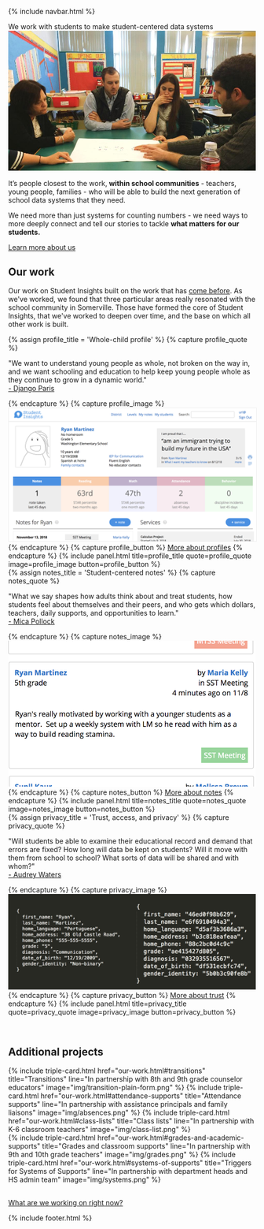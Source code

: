 {% include navbar.html %}

<section>
  <div class="Home-title">We work with students to make student-centered data systems</div>
  <div class="Home-container">
    <div class="Home-image-container">
      <img src="img/teachers-working.jpg" class="Home-image" />
    </div>
    <div class="Home-text">
      <div>
        <p>It’s people closest to the work, <b>within school communities</b> - teachers, young people, families - who will be able to build the next generation of school data systems that they need.</p>
        <p>We need more than just systems for counting numbers - we need ways to more deeply connect and tell our stories to tackle <b>what matters for our students.</b></p>
      </div>
      <div>
        <a href="about-us.html" class="btn">Learn more about us</a>
      </div>
    </div>
  </div>
</section>

## Our work
Our work on Student Insights built on the work that has [come before](about-us.html).  As we've worked, we found that three particular areas really resonated with the school community in Somerville.  Those have formed the core of Student Insights, that we've worked to deepen over time, and the base on which all other work is built.

<section>
  {% assign profile_title = 'Whole-child profile' %}
  {% capture profile_quote %}
    <p>"We want to understand young people as whole, not broken on the way in, and we want schooling and education to help keep young people whole as they continue to grow in a dynamic world."<a href="pals.html" style="display: block;">- Django Paris</a></p>
  {% endcapture %}
  {% capture profile_image %}
    <img src="img/profile-2.png" style="border: 1px solid #eee;" />
  {% endcapture %}
  {% capture profile_button %}
    <a href="our-work.html#whole-child-profile" class="btn">More about profiles</a>
  {% endcapture %}
  {% include panel.html title=profile_title quote=profile_quote image=profile_image button=profile_button %}
</section>

<section>
  {% assign notes_title = 'Student-centered notes' %}
  {% capture notes_quote %}
    <p>"What we say shapes how adults think about and treat students, how students feel about themselves and their peers, and who gets which dollars, teachers, daily supports, and opportunities to learn."<a style="display: block;" href="pals.html">- Mica Pollock</a></p>
  {% endcapture %}
  {% capture notes_image %}
    <img src="img/feed-simple.png" />
  {% endcapture %}
  {% capture notes_button %}
    <a href="our-work.html#student-centered-notes" class="btn">More about notes</a>
  {% endcapture %}
  {% include panel.html title=notes_title quote=notes_quote image=notes_image button=notes_button %}
</section>

<section>
  {% assign privacy_title = 'Trust, access, and privacy' %}
  {% capture privacy_quote %}
    <p>"Will students be able to examine their educational record and demand that errors are fixed?  How long will data be kept on students? Will it move with them from school to school?  What sorts of data will be shared and with whom?"<a style="display: block;" href="pals.html">- Audrey Waters</a></p>
  {% endcapture %}
  {% capture privacy_image %}
    <img src="img/data.png" />
  {% endcapture %}
  {% capture privacy_button %}
    <a href="our-work.html#trust-access-and-privacy" class="btn">More about trust</a>
  {% endcapture %}
  {% include panel.html title=privacy_title quote=privacy_quote image=privacy_image button=privacy_button %}
</section>

<section style="margin-top: 60px; margin-bottom: 30px;">
  <h2>Additional projects</h2>
  <div class="TripleCard-row">
    {% include triple-card.html href="our-work.html#transitions" title="Transitions" line="In partnership with 8th and 9th grade counselor educators" image="img/transition-plain-form.png" %}
    {% include triple-card.html href="our-work.html#attendance-supports" title="Attendance supports" line="In partnership with assistance principals and family liaisons" image="img/absences.png" %}
    {% include triple-card.html href="our-work.html#class-lists" title="Class lists" line="In partnership with K-6 classroom teachers" image="img/class-list.png" %}
  </div>
  <div class="TripleCard-row">
    {% include triple-card.html href="our-work.html#grades-and-academic-supports" title="Grades and classroom supports" line="In partnership with 9th and 10th grade teachers" image="img/grades.png" %}
    {% include triple-card.html href="our-work.html#systems-of-supports" title="Triggers for Systems of Supports" line="In partnership with department heads and HS admin team" image="img/systems.png" %}
    <div class="TripleCard-card TripleCard-empty"></div>
  </div>
</section>

<a href="updates.html" class="btn">What are we working on right now?</a>

{% include footer.html %}